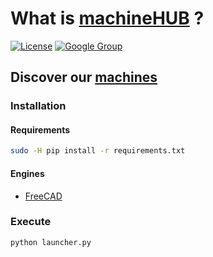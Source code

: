# What is [machineHUB](docs/machinehub.pdf) ?

[![License](http://img.shields.io/:license-gpl-blue.svg?style=flat)](http://opensource.org/licenses/GPL-3.0) [![Google Group](https://img.shields.io/badge/-Google%20Group-lightgrey.svg)](https://groups.google.com/forum/?hl=en#!forum/machinehub)

## Discover our [machines](https://github.com/bq/machines/)

### Installation

#### Requirements

```bash
sudo -H pip install -r requirements.txt
```

#### Engines

 * [FreeCAD](http://www.freecadweb.org/wiki/index.php?title=Installing)

### Execute

```bash
python launcher.py
```
